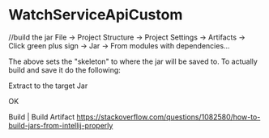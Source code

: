 # WatchServiceApiCustom

//build the jar
File -> Project Structure -> Project Settings -> Artifacts -> Click green plus sign -> Jar -> From modules with dependencies...

The above sets the "skeleton" to where the jar will be saved to. To actually build and save it do the following:

Extract to the target Jar

OK

Build | Build Artifact
https://stackoverflow.com/questions/1082580/how-to-build-jars-from-intellij-properly
